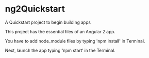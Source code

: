 # ng2Quickstart
A Quickstart project to begin building apps 

This project has the essential files of an Angular 2 app.

You have to add node_module files by typing 'npm install' in Terminal.

Next, launch the app typing 'npm start' in the Terminal.
